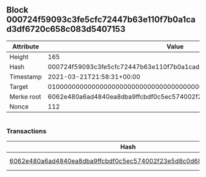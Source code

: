 ## Block 000724f59093c3fe5cfc72447b63e110f7b0a1cad3df6720c658c083d5407153

Attribute | Value
--- | ---
Height | 165
Hash | 000724f59093c3fe5cfc72447b63e110f7b0a1cad3df6720c658c083d5407153
Timestamp | 2021-03-21T21:58:31+00:00
Target | 0100000000000000000000000000000000000000000000000000000000000000
Merke root | 6062e480a6ad4840ea8dba9ffcbdf0c5ec574002f23e5d8c0d68ee32c89f8229
Nonce | 112

```

```

### Transactions

Hash | Amount
--- | ---
[6062e480a6ad4840ea8dba9ffcbdf0c5ec574002f23e5d8c0d68ee32c89f8229](6062e480a6ad4840ea8dba9ffcbdf0c5ec574002f23e5d8c0d68ee32c89f8229.md) | 10.00000000 SKEPTI 

